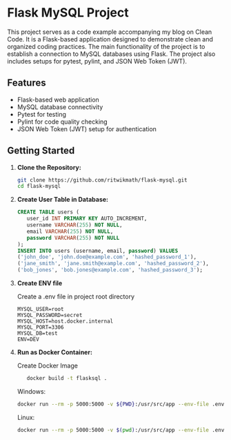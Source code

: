 # Flask MySQL Project

This project serves as a code example accompanying my blog on Clean Code. It is a Flask-based application designed to demonstrate clean and organized coding practices. The main functionality of the project is to establish a connection to MySQL databases using Flask. The project also includes setups for pytest, pylint, and JSON Web Token (JWT).

## Features

- Flask-based web application
- MySQL database connectivity
- Pytest for testing
- Pylint for code quality checking
- JSON Web Token (JWT) setup for authentication

## Getting Started

1. **Clone the Repository:**
   ```bash
   git clone https://github.com/ritwikmath/flask-mysql.git
   cd flask-mysql

2. **Create User Table in Database:**
   ```sql
   CREATE TABLE users (
      user_id INT PRIMARY KEY AUTO_INCREMENT,
      username VARCHAR(255) NOT NULL,
      email VARCHAR(255) NOT NULL,
      password VARCHAR(255) NOT NULL
   );
   INSERT INTO users (username, email, password) VALUES
   ('john_doe', 'john.doe@example.com', 'hashed_password_1'),
   ('jane_smith', 'jane.smith@example.com', 'hashed_password_2'),
   ('bob_jones', 'bob.jones@example.com', 'hashed_password_3');
   ```
3. **Create ENV file**

   Create a .env file in project root directory 
   ```text
   MYSQL_USER=root
   MYSQL_PASSWORD=secret
   MYSQL_HOST=host.docker.internal
   MYSQL_PORT=3306
   MYSQL_DB=test
   ENV=DEV
   ```

4. **Run as Docker Container:**
   
   Create Docker Image
   ```bash
      docker build -t flasksql .
   ```
   Windows:
   ```bash
   docker run --rm -p 5000:5000 -v ${PWD}:/usr/src/app --env-file .env flasksql
   ```
   Linux:
   ```bash
   docker run --rm -p 5000:5000 -v $(pwd):/usr/src/app --env-file .env flasksql
   ```

